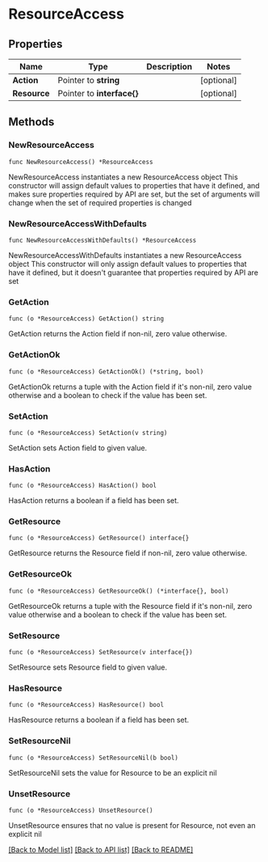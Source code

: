 # ResourceAccess

## Properties

Name | Type | Description | Notes
------------ | ------------- | ------------- | -------------
**Action** | Pointer to **string** |  | [optional] 
**Resource** | Pointer to **interface{}** |  | [optional] 

## Methods

### NewResourceAccess

`func NewResourceAccess() *ResourceAccess`

NewResourceAccess instantiates a new ResourceAccess object
This constructor will assign default values to properties that have it defined,
and makes sure properties required by API are set, but the set of arguments
will change when the set of required properties is changed

### NewResourceAccessWithDefaults

`func NewResourceAccessWithDefaults() *ResourceAccess`

NewResourceAccessWithDefaults instantiates a new ResourceAccess object
This constructor will only assign default values to properties that have it defined,
but it doesn't guarantee that properties required by API are set

### GetAction

`func (o *ResourceAccess) GetAction() string`

GetAction returns the Action field if non-nil, zero value otherwise.

### GetActionOk

`func (o *ResourceAccess) GetActionOk() (*string, bool)`

GetActionOk returns a tuple with the Action field if it's non-nil, zero value otherwise
and a boolean to check if the value has been set.

### SetAction

`func (o *ResourceAccess) SetAction(v string)`

SetAction sets Action field to given value.

### HasAction

`func (o *ResourceAccess) HasAction() bool`

HasAction returns a boolean if a field has been set.

### GetResource

`func (o *ResourceAccess) GetResource() interface{}`

GetResource returns the Resource field if non-nil, zero value otherwise.

### GetResourceOk

`func (o *ResourceAccess) GetResourceOk() (*interface{}, bool)`

GetResourceOk returns a tuple with the Resource field if it's non-nil, zero value otherwise
and a boolean to check if the value has been set.

### SetResource

`func (o *ResourceAccess) SetResource(v interface{})`

SetResource sets Resource field to given value.

### HasResource

`func (o *ResourceAccess) HasResource() bool`

HasResource returns a boolean if a field has been set.

### SetResourceNil

`func (o *ResourceAccess) SetResourceNil(b bool)`

 SetResourceNil sets the value for Resource to be an explicit nil

### UnsetResource
`func (o *ResourceAccess) UnsetResource()`

UnsetResource ensures that no value is present for Resource, not even an explicit nil

[[Back to Model list]](../README.md#documentation-for-models) [[Back to API list]](../README.md#documentation-for-api-endpoints) [[Back to README]](../README.md)


